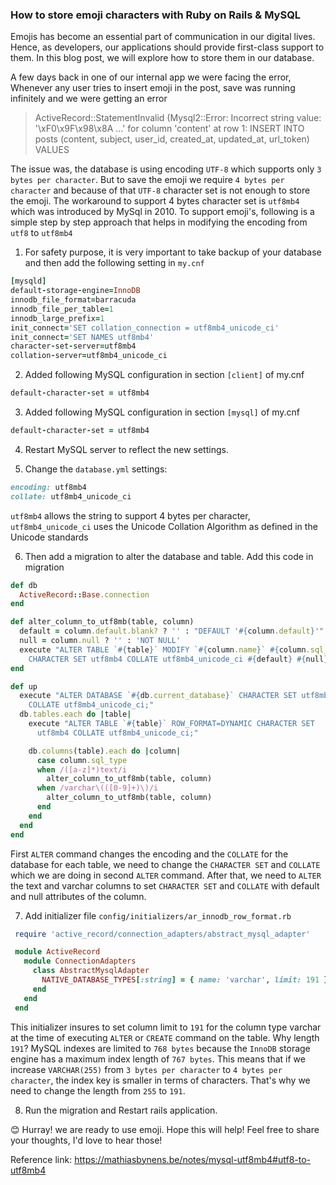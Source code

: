 ### How to store emoji characters with Ruby on Rails & MySQL

Emojis has become an essential part of communication in our digital lives. Hence, as developers, our applications should provide first-class support to them. In this blog post, we will explore how to store them in our database.

A few days back in one of our internal app we were facing the error, Whenever any user tries to insert emoji in the post, save was running infinitely and we were getting an error

> ActiveRecord::StatementInvalid (Mysql2::Error: Incorrect string value: '\xF0\x9F\x98\x8A ...' for column 'content' at row 1: INSERT INTO posts (content, subject, user_id, created_at, updated_at, url_token) VALUES

The issue was, the database is using encoding `UTF-8` which supports only `3 bytes per character`. But to save the emoji we require `4 bytes per character` and because of that `UTF-8` character set is not enough to store the emoji. The workaround to support 4 bytes character set is `utf8mb4` which was introduced by MySql in 2010. To support emoji's, following is a simple step by step approach that helps in modifying the encoding from `utf8` to `utf8mb4`

1. For safety purpose, it is very important to take backup of your database and then add the following setting in `my.cnf`

```ruby
[mysqld]
default-storage-engine=InnoDB
innodb_file_format=barracuda
innodb_file_per_table=1
innodb_large_prefix=1
init_connect='SET collation_connection = utf8mb4_unicode_ci'
init_connect='SET NAMES utf8mb4'
character-set-server=utf8mb4
collation-server=utf8mb4_unicode_ci
```

2. Added following MySQL configuration in section `[client]` of my.cnf
```ruby
default-character-set = utf8mb4
```

3. Added following MySQL configuration in section `[mysql]` of my.cnf
```ruby
default-character-set = utf8mb4
```

4. Restart MySQL server to reflect the new settings.

5. Change the `database.yml` settings:
```ruby
encoding: utf8mb4
collate: utf8mb4_unicode_ci
```

`utf8mb4` allows the string to support 4 bytes per character,
`utf8mb4_unicode_ci` uses the Unicode Collation Algorithm as defined in the Unicode standards

6. Then add a migration to alter the database and table. Add this code in migration
```ruby
def db
  ActiveRecord::Base.connection
end

def alter_column_to_utf8mb(table, column)
  default = column.default.blank? ? '' : "DEFAULT '#{column.default}'"
  null = column.null ? '' : 'NOT NULL'
  execute "ALTER TABLE `#{table}` MODIFY `#{column.name}` #{column.sql_type.upcase}
    CHARACTER SET utf8mb4 COLLATE utf8mb4_unicode_ci #{default} #{null};"
end

def up
  execute "ALTER DATABASE `#{db.current_database}` CHARACTER SET utf8mb4
    COLLATE utf8mb4_unicode_ci;"
  db.tables.each do |table|
    execute "ALTER TABLE `#{table}` ROW_FORMAT=DYNAMIC CHARACTER SET
      utf8mb4 COLLATE utf8mb4_unicode_ci;"

    db.columns(table).each do |column|
      case column.sql_type
      when /([a-z]*)text/i
        alter_column_to_utf8mb(table, column)
      when /varchar\(([0-9]+)\)/i
        alter_column_to_utf8mb(table, column)
      end
    end
  end
end
```

First `ALTER` command changes the encoding and the `COLLATE` for the database for each table, we need to change the `CHARACTER SET` and `COLLATE` which we are doing in second `ALTER` command. After that, we need to `ALTER` the text and varchar columns to set `CHARACTER SET` and `COLLATE` with default and null attributes of the column.

7. Add initializer file `config/initializers/ar_innodb_row_format.rb`
```ruby
 require 'active_record/connection_adapters/abstract_mysql_adapter'

 module ActiveRecord
   module ConnectionAdapters
     class AbstractMysqlAdapter
       NATIVE_DATABASE_TYPES[:string] = { name: 'varchar', limit: 191 }
     end
   end
 end
```

This initializer insures to set column limit to `191` for the column type varchar at the time of executing `ALTER` or `CREATE` command on the table. Why length `191`? MySQL indexes are limited to `768 bytes` because the `InnoDB` storage engine has a maximum index length of `767 bytes`. This means that if we increase `VARCHAR(255)` from `3 bytes per character` to `4 bytes per character`, the index key is smaller in terms of characters. That's why we need to change the length from `255` to `191`.

8. Run the migration and Restart rails application.

😊 Hurray! we are ready to use emoji. Hope this will help! Feel free to share your thoughts, I'd love to hear those!

Reference link: https://mathiasbynens.be/notes/mysql-utf8mb4#utf8-to-utf8mb4
